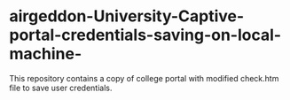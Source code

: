 # airgeddon-University-Captive-portal-credentials-saving-on-local-machine-
This repository contains a copy of college portal with modified check.htm file to save user credentials.

